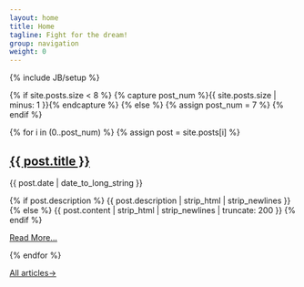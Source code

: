 ```yaml
---
layout: home
title: Home
tagline: Fight for the dream!
group: navigation
weight: 0
---
```

{% include JB/setup %}

{% if site.posts.size < 8 %}
{% capture post_num %}{{ site.posts.size | minus: 1 }}{% endcapture %}
{% else %}
{% assign post_num = 7 %}
{% endif %}

{% for i in (0..post_num) %}
{% assign post = site.posts[i] %}
  <article>
    <h2><a href="{{ BASE_PATH }}{{ post.url }}">{{ post.title }}</a></h2>
    <div class="details">
      <p>{{ post.date | date_to_long_string }}</p>
    </div>
	<p class="summary">
	{% if post.description %}
	{{ post.description  | strip_html | strip_newlines }}
	{% else %}
	{{ post.content | strip_html | strip_newlines | truncate: 200 }}
	{% endif %}
	</p>
	<p><a href="{{ BASE_PATH }}{{ post.url }}">Read More...</a></p>
  </article>
{% endfor %}

<p><a href="{{ BASE_PATH }}{{ site.JB.archive_path }}">All articles→</a></p>

